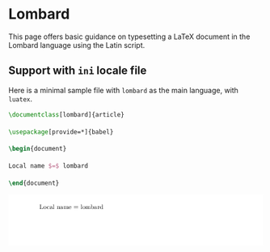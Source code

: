 # Lombard

This page offers basic guidance on typesetting a LaTeX document in the
Lombard language using the Latin script.

## Support with `ini` locale file

Here is a minimal sample file with `lombard` as the main language, with `luatex`.

```tex
\documentclass[lombard]{article}

\usepackage[provide=*]{babel}

\begin{document}

Local name $=$ lombard

\end{document}
```

![](../media/locale-lombard.png)